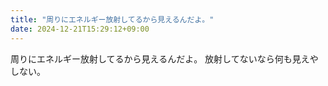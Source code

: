 ```yaml
---
title: "周りにエネルギー放射してるから見えるんだよ。"
date: 2024-12-21T15:29:12+09:00
---
```

周りにエネルギー放射してるから見えるんだよ。
放射してないなら何も見えやしない。
